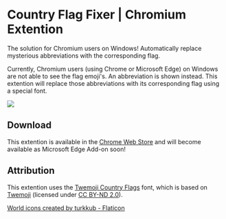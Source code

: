 # Country Flag Fixer | Chromium Extention
The solution for Chromium users on Windows! Automatically replace mysterious abbreviations with the corresponding flag.

Currently, Chromium users (using Chrome or Microsoft Edge) on Windows are not able to see the flag emoji's. An abbreviation is shown instead. This extention will replace those abbreviations with its corresponding flag using a special font.

![](https://i.imgur.com/bAXYLWZ.jpg)

## Download
This extention is available in the [Chrome Web Store](https://chrome.google.com/webstore/detail/country-flag-fixer/jhcpefjbhmbkgjgipkhndplfbhdecijh) and will become available as Microsoft Edge Add-on soon!

## Attribution
This extention uses the [Twemoji Country Flags](https://github.com/talkjs/country-flag-emoji-polyfill) font, which is based on [Twemoji](https://twitter.github.io/twemoji/) (licensed under [CC BY-ND 2.0](https://github.com/mozilla/twemoji-colr/blob/master/LICENSE.md)).

<a href="https://www.flaticon.com/free-icons/world" title="world icons">World icons created by turkkub - Flaticon</a>
